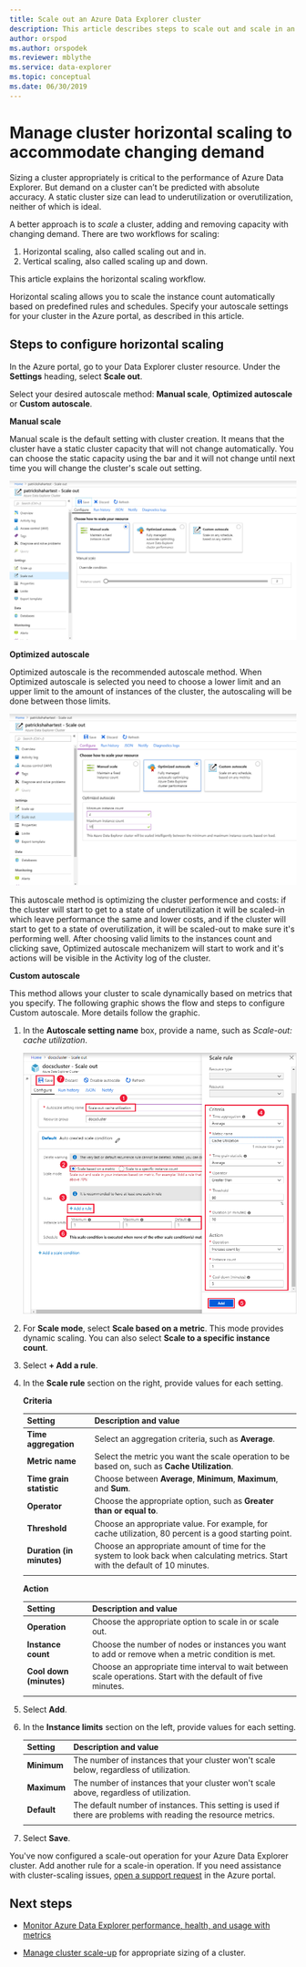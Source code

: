 ```yaml
---
title: Scale out an Azure Data Explorer cluster
description: This article describes steps to scale out and scale in an Azure Data Explorer cluster based on changing demand.
author: orspod
ms.author: orspodek
ms.reviewer: mblythe
ms.service: data-explorer
ms.topic: conceptual
ms.date: 06/30/2019
---
```


# Manage cluster horizontal scaling to accommodate changing demand

Sizing a cluster appropriately is critical to the performance of Azure Data Explorer. But demand on a cluster can’t be predicted with absolute accuracy. A static cluster size can lead to underutilization or overutilization, neither of which is ideal.

A better approach is to *scale* a cluster, adding and removing capacity with changing demand. There are two workflows for scaling: 
1. Horizontal scaling, also called scaling out and in.
2. Vertical scaling, also called scaling up and down.

This article explains the horizontal scaling workflow.

Horizontal scaling allows you to scale the instance count automatically based on predefined rules and schedules. Specify your autoscale settings for your cluster in the Azure portal, as described in this article.

## Steps to configure horizontal scaling

In the Azure portal, go to your Data Explorer cluster resource. Under the **Settings** heading, select **Scale out**. 

Select your desired autoscale method: **Manual scale**, **Optimized autoscale** or **Custom autoscale**.

**Manual scale**

Manual scale is the default setting with cluster creation. It means that the cluster have a static cluster capacity that will not change automatically. You can choose the static capacity using the bar and it will not change until next time you will change the cluster's scale out setting.

   ![Manual scale method](media/manage-cluster-scaling/manual-scale-method.png)

**Optimized autoscale**

Optimized autoscale is the recommended autoscale method. When Optimized autoscale is selected you need to choose a lower limit and an upper limit to the amount of instances of the cluster, the autoscaling will be done between those limits.

   ![Optimized autoscale method](media/manage-cluster-scaling/optimized-autoscale-method.png)

This autoscale method is optimizing the cluster performence and costs: if the cluster will start to get to a state of underutilization it will be scaled-in which leave performance the same and lower costs, and if the cluster will start to get to a state of overutilization, it will be scaled-out to make sure it's performing well. After choosing valid limits to the instances count and clicking save, Optimized autoscale mechanizem will start to work and it's actions will be visible in the Activity log of the cluster.

**Custom autoscale**

This method allows your cluster to scale dynamically based on metrics that you specify. The following graphic shows the flow and steps to configure Custom autoscale. More details follow the graphic.

1. In the **Autoscale setting name** box, provide a name, such as *Scale-out: cache utilization*. 

   ![Scale rule](media/manage-cluster-scaling/custom-autoscale-method.png)

2. For **Scale mode**, select **Scale based on a metric**. This mode provides dynamic scaling. You can also select **Scale to a specific instance count**.

3. Select **+ Add a rule**.

4. In the **Scale rule** section on the right, provide values for each setting.

    **Criteria**

    | Setting | Description and value |
    | --- | --- |
    | **Time aggregation** | Select an aggregation criteria, such as **Average**. |
    | **Metric name** | Select the metric you want the scale operation to be based on, such as **Cache Utilization**. |
    | **Time grain statistic** | Choose between **Average**, **Minimum**, **Maximum**, and **Sum**. |
    | **Operator** | Choose the appropriate option, such as **Greater than or equal to**. |
    | **Threshold** | Choose an appropriate value. For example, for cache utilization, 80 percent is a good starting point. |
    | **Duration (in minutes)** | Choose an appropriate amount of time for the system to look back when calculating metrics. Start with the default of 10 minutes. |
    |  |  |

    **Action**

    | Setting | Description and value |
    | --- | --- |
    | **Operation** | Choose the appropriate option to scale in or scale out. |
    | **Instance count** | Choose the number of nodes or instances you want to add or remove when a metric condition is met. |
    | **Cool down (minutes)** | Choose an appropriate time interval to wait between scale operations. Start with the default of five minutes. |
    |  |  |

5. Select **Add**.

6. In the **Instance limits** section on the left, provide values for each setting.

    | Setting | Description and value |
    | --- | --- |
    | **Minimum** | The number of instances that your cluster won't scale below, regardless of utilization. |
    | **Maximum** | The number of instances that your cluster won't scale above, regardless of utilization. |
    | **Default** | The default number of instances. This setting is used if there are problems with reading the resource metrics. |
    |  |  |

7. Select **Save**.

You've now configured a scale-out operation for your Azure Data Explorer cluster. Add another rule for a scale-in operation. If you need assistance with cluster-scaling issues, [open a support request](https://portal.azure.com/#blade/Microsoft_Azure_Support/HelpAndSupportBlade/overview) in the Azure portal.

## Next steps

* [Monitor Azure Data Explorer performance, health, and usage with metrics](using-metrics.md)

* [Manage cluster scale-up](manage-cluster-scale-up.md) for appropriate sizing of a cluster.
